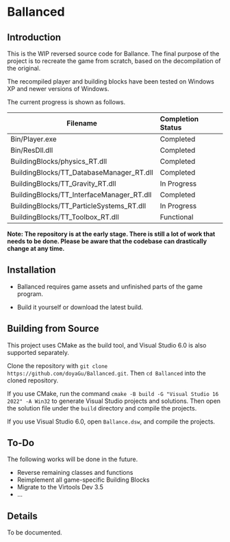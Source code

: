 # Ballanced

## Introduction

This is the WIP reversed source code for Ballance. The final purpose of the project is to recreate the game from scratch, based on the decompilation of the original.

The recompiled player and building blocks have been tested on Windows XP and newer versions of Windows.

The current progress is shown as follows.

| Filename                                  | Completion Status |
| ----------------------------------------- | :---------------- |
| Bin/Player.exe                            | Completed         |
| Bin/ResDll.dll                            | Completed         |
| BuildingBlocks/physics_RT.dll             | Completed         |
| BuildingBlocks/TT_DatabaseManager_RT.dll  | Completed         |
| BuildingBlocks/TT_Gravity_RT.dll          | In Progress       |
| BuildingBlocks/TT_InterfaceManager_RT.dll | Completed         |
| BuildingBlocks/TT_ParticleSystems_RT.dll  | In Progress       |
| BuildingBlocks/TT_Toolbox_RT.dll          | Functional        |

**Note: The repository is at the early stage. There is still a lot of work that needs to be done. Please be aware that the codebase can drastically change at any time.**

## Installation

- Ballanced requires game assets and unfinished parts of the game program.

- Build it yourself or download the latest build.

## Building from Source

This project uses CMake as the build tool, and Visual Studio 6.0 is also supported separately.

Clone the repository with `git clone https://github.com/doyaGu/Ballanced.git`. Then `cd Ballanced` into the cloned repository.

If you use CMake, run the command `cmake -B build -G "Visual Studio 16 2022" -A Win32` to generate Visual Studio projects and solutions. Then open the solution file under the `build` directory and compile the projects.

If you use Visual Studio 6.0, open `Ballance.dsw`, and compile the projects.

## To-Do

The following works will be done in the future.

- Reverse remaining classes and functions
- Reimplement all game-specific Building Blocks
- Migrate to the Virtools Dev 3.5
- ...

## Details

To be documented.

